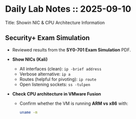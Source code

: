 # Daily Lab Notes :: 2025-09-10

Title: Showin NIC & CPU Architecture Information

## Security+ Exam Simulation
- Reviewed results from the **SY0-701 Exam Simulation** PDF.  

- **Show NICs (Kali)**  
  - All interfaces (clean): `ip -brief address`  
  - Verbose alternative: `ip a`  
  - Routes (helpful for pivoting): `ip route`  
  - Open listening sockets: `ss -tulpen`  

- **Check CPU architecture in VMware Fusion**  
  - Confirm whether the VM is running **ARM vs x86** with:  
    ```bash
    uname -m
    ```
